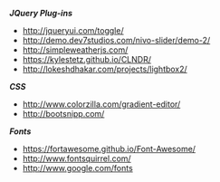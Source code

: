 ___JQuery Plug-ins___
- http://jqueryui.com/toggle/
- http://demo.dev7studios.com/nivo-slider/demo-2/
- http://simpleweatherjs.com/
- https://kylestetz.github.io/CLNDR/
- http://lokeshdhakar.com/projects/lightbox2/
 
___CSS___
- http://www.colorzilla.com/gradient-editor/
- http://bootsnipp.com/

___Fonts___
- https://fortawesome.github.io/Font-Awesome/
- http://www.fontsquirrel.com/
- http://www.google.com/fonts
